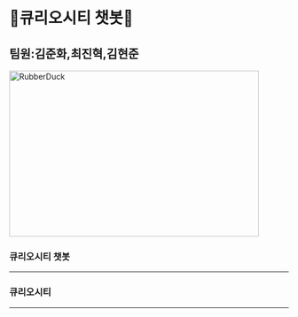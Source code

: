 # 🚀큐리오시티 챗봇🚀
## 팀원:김준화,최진혁,김현준

<img src="https://img.hankyung.com/photo/201803/AA.16304974.1.jpg" width="450px" height="300px" title="px10" alt="RubberDuck"></img><br/>


### 큐리오시티 챗봇
<hr/>

### 큐리오시티




<hr/>


